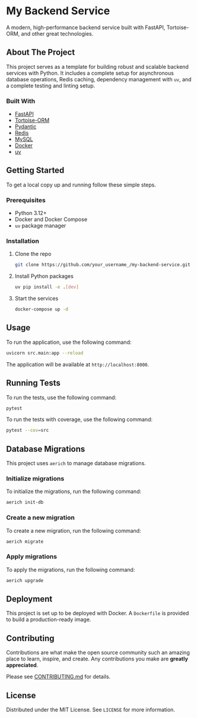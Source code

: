 # My Backend Service

A modern, high-performance backend service built with FastAPI, Tortoise-ORM, and other great technologies.

## About The Project

This project serves as a template for building robust and scalable backend services with Python. It includes a complete setup for asynchronous database operations, Redis caching, dependency management with `uv`, and a complete testing and linting setup.

### Built With

* [FastAPI](https://fastapi.tiangolo.com/)
* [Tortoise-ORM](https://tortoise.github.io/)
* [Pydantic](https://pydantic-docs.helpmanual.io/)
* [Redis](https://redis.io/)
* [MySQL](https://www.mysql.com/)
* [Docker](https://www.docker.com/)
* [uv](https://github.com/astral-sh/uv)

## Getting Started

To get a local copy up and running follow these simple steps.

### Prerequisites

* Python 3.12+
* Docker and Docker Compose
* `uv` package manager

### Installation

1. Clone the repo
   ```sh
   git clone https://github.com/your_username_/my-backend-service.git
   ```
2. Install Python packages
   ```sh
   uv pip install -e .[dev]
   ```
3. Start the services
   ```sh
   docker-compose up -d
   ```

## Usage

To run the application, use the following command:

```sh
uvicorn src.main:app --reload
```

The application will be available at `http://localhost:8000`.

## Running Tests

To run the tests, use the following command:

```sh
pytest
```

To run the tests with coverage, use the following command:

```sh
pytest --cov=src
```

## Database Migrations

This project uses `aerich` to manage database migrations.

### Initialize migrations

To initialize the migrations, run the following command:

```sh
aerich init-db
```

### Create a new migration

To create a new migration, run the following command:

```sh
aerich migrate
```

### Apply migrations

To apply the migrations, run the following command:

```sh
aerich upgrade
```

## Deployment

This project is set up to be deployed with Docker. A `Dockerfile` is provided to build a production-ready image.

## Contributing

Contributions are what make the open source community such an amazing place to learn, inspire, and create. Any contributions you make are **greatly appreciated**.

Please see [CONTRIBUTING.md](CONTRIBUTING.md) for details.

## License

Distributed under the MIT License. See `LICENSE` for more information.